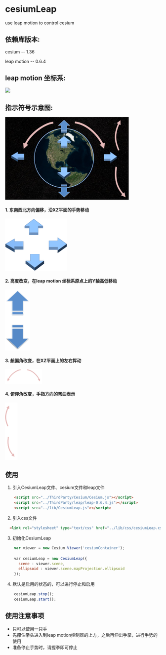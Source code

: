 # cesiumLeap
use leap motion to control cesium 



## 依赖库版本: 
cesium -- 1.36


leap motion -- 0.6.4


## leap motion 坐标系: 
<img src="https://di4564baj7skl.cloudfront.net/documentation/images/Leap_Axes.png" width="300">


## 指示符号示意图: 

<img src="https://raw.githubusercontent.com/fanzia/CesiumLeap/master/image/info.png" width="400">

#### 1. 东南西北方向偏移，沿XZ平面的手势移动
<img src="https://raw.githubusercontent.com/fanzia/CesiumLeap/master/image/direction.png" width="200">


#### 2. 高度改变，在leap motion 坐标系原点上的Y轴高低移动
<img src="https://raw.githubusercontent.com/fanzia/CesiumLeap/master/image/updown.png" width="80">


#### 3. 航偏角改变，在XZ平面上的左右挥动
<img src="https://raw.githubusercontent.com/fanzia/CesiumLeap/master/image/yaw.png" width="120">


#### 4. 俯仰角改变，手指方向的弯曲表示
<img src="https://raw.githubusercontent.com/fanzia/CesiumLeap/master/image/raise.png" width="40">


## 使用

1. 引入CesiumLeap文件、cesium文件和leap文件

```html
    <script src="../ThirdParty/Cesium/Cesium.js"></script>
    <script src="../ThirdParty/leap/leap-0.6.4.js"></script>
    <script src="../lib/CesiumLeap.js"></script>
```   

2. 引入css文件

```html
  <link rel="stylesheet" type="text/css" href="../lib/css/cesiumLeap.css">
```

3. 初始化CesiumLeap

```javascript
    var viewer = new Cesium.Viewer('cesiumContainer');  
    
    var cesiumLeap = new CesiumLeap({
      scene : viewer.scene,
      ellipsoid : viewer.scene.mapProjection.ellipsoid
    });
```

4. 默认是启用的状态的，可以进行停止和启用

```javascript
    cesiumLeap.stop();
    cesiumLeap.start();
```

## 使用注意事项
* 只可以使用一只手
* 先攥住拳头进入到leap motion控制器的上方，之后再伸出手掌，进行手势的使用
* 准备停止手势时，请握拳即可停止
